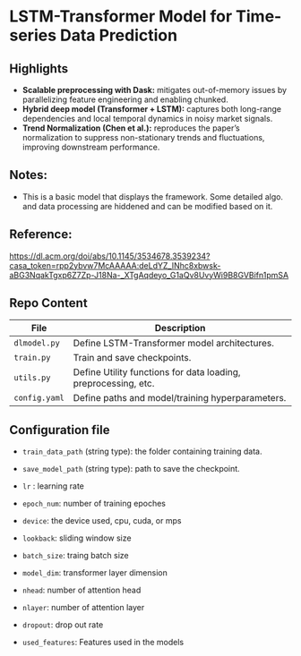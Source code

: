#  LSTM-Transformer Model for Time-series Data Prediction  #

## Highlights
- **Scalable preprocessing with Dask:** mitigates out-of-memory issues by parallelizing feature engineering and enabling chunked.
- **Hybrid deep model (Transformer + LSTM):** captures both long-range dependencies and local temporal dynamics in noisy market signals.
- **Trend Normalization (Chen et al.):** reproduces the paper’s normalization to suppress non-stationary trends and fluctuations, improving downstream performance.

## Notes: 
- This is a basic model that displays the framework. Some detailed algo. and data processing are hiddened and can be modified based on it.


## Reference: 
https://dl.acm.org/doi/abs/10.1145/3534678.3539234?casa_token=rpp2ybvw7McAAAAA:deLdYZ_INhc8xbwsk-aBG3NqakTgxp6Z7Zp-J18Na-_XTgAqdeyo_G1aQv8UvyWi9B8GVBifn1pmSA


## Repo Content

| File          | Description |
|------------------------|-------------|
| `dlmodel.py`           | Define LSTM-Transformer model architectures. |
| `train.py`             | Train and save checkpoints. |
| `utils.py`             | Define Utility functions for data loading, preprocessing, etc. |
| `config.yaml`          | Define paths and model/training hyperparameters. |

## Configuration file

  - `train_data_path` (string type): the folder containing training data.

  - `save_model_path` (string type): path to save the checkpoint.

  - `lr` : learning rate

  - `epoch_num`: number of training epoches

  - `device`: the device used, cpu, cuda, or mps

  - `lookback`: sliding window size

  - `batch_size`: traing batch size

  - `model_dim`: transformer layer dimension

  - `nhead`: number of attention head

  - `nlayer`: number of attention layer 

  - `dropout`: drop out rate 
  
  - `used_features`: Features used in the models





